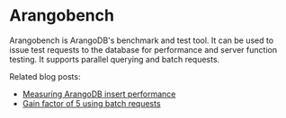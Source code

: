 Arangobench
===========

Arangobench is ArangoDB's benchmark and test tool. It can be used to issue test
requests to the database for performance and server function testing.
It supports parallel querying and batch requests.

Related blog posts:

- [Measuring ArangoDB insert performance](https://www.arangodb.com/2012/10/gain-factor-of-5-using-batch-updates/)
- [Gain factor of 5 using batch requests](https://www.arangodb.com/2013/11/measuring-arangodb-insert-performance/)
